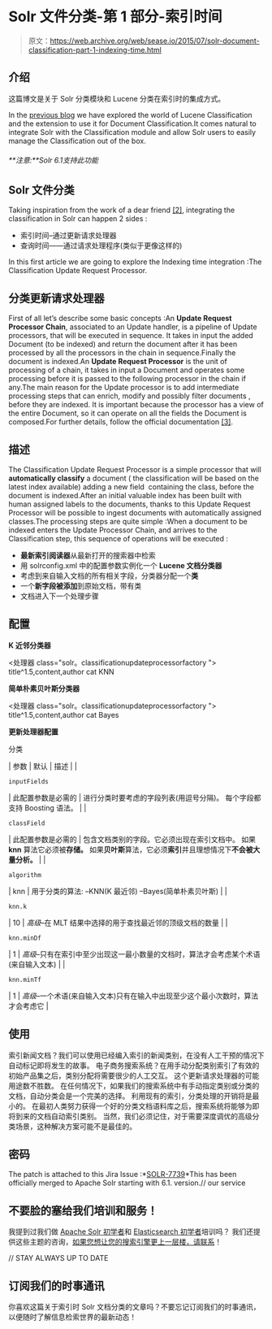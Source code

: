 # Solr 文件分类-第 1 部分-索引时间

> 原文：<https://web.archive.org/web/sease.io/2015/07/solr-document-classification-part-1-indexing-time.html>

## 介绍

这篇博文是关于 Solr 分类模块和 Lucene 分类在索引时的集成方式。

In the [previous blog](https://web.archive.org/web/20220930000700/https://sease.io/2015/07/lucene-document-classification.html) we have explored the world of Lucene Classification and the extension to use it for Document Classification.It comes natural to integrate Solr with the Classification module and allow Solr users to easily manage the Classification out of the box.

###### **注意:**Solr 6.1支持此功能

## Solr 文件分类

Taking inspiration from the work of a dear friend [[2]](https://web.archive.org/web/20220930000700/https://www.slideshare.net/teofili/text-categorization-with-lucene-and-solr), integrating the classification in Solr can happen 2 sides :

*   索引时间–通过更新请求处理器
*   查询时间——通过请求处理程序(类似于更像这样的)

In this first article we are going to explore the Indexing time integration :The Classification Update Request Processor.

## 分类更新请求处理器

First of all let’s describe some basic concepts :An **Update Request Processor Chain**, associated to an Update handler, is a pipeline of Update processors, that will be executed in sequence.
It takes in input the added Document (to be indexed) and return the document after it has been processed by all the processors in the chain in sequence.Finally the document is indexed.An **Update Request Processor** is the unit of processing of a chain, it takes in input a Document and operates some processing before it is passed to the following processor in the chain if any.The main reason for the Update processor is to add intermediate processing steps that can enrich, modify and possibly filter documents , before they are indexed.
It is important because the processor has a view of the entire Document, so it can operate on all the fields the Document is composed.For further details, follow the official documentation [[3]](https://web.archive.org/web/20220930000700/https://solr.apache.org/guide/6_6/update-request-processors.html).

## 描述

The Classification Update Request Processor is a simple processor that will **automatically classify** a document ( the classification will be based on the latest index available) adding a new field  containing the class, before the document is indexed.After an initial valuable index has been built with human assigned labels to the documents, thanks to this Update Request Processor will be possible to ingest documents with automatically assigned classes.The processing steps are quite simple :When a document to be indexed enters the Update Processor Chain, and arrives to the Classification step, this sequence of operations will be executed :

*   **最新索引阅读器**从最新打开的搜索器中检索
*   用 solrconfig.xml 中的配置参数实例化一个 **Lucene 文档分类器**
*   考虑到来自输入文档的所有相关字段，分类器分配一个**类**
*   一个**新字段被添加**到原始文档，带有类
*   文档进入下一个处理步骤

## 配置

**K 近邻分类器**

<updateRequestProcessorChain name = " class ification ">
<处理器 class="solr。classificationupdateprocessorfactory ">
<str name = " input fields ">title^1.5,content,author</str>
<str name = " class field ">cat</str>
<str name = " algorithm ">KNN</str>

**简单朴素贝叶斯分类器**

<updateRequestProcessorChain name = " classification ">
<处理器 class="solr。classificationupdateprocessorfactory ">
<str name = " input fields ">title^1.5,content,author</str>
<str name = " class field ">cat</str>
<str name = " algorithm ">Bayes</str>

**更新处理器配置**

<request handler name = "/update ">
<lst name = " defaults ">
<str name = " update . chain ">分类</str>
</lst>
</request handler>

| 参数 | 默认 | 描述 |
| 

```
inputFields
```

 | 此配置参数是必需的 | 进行分类时要考虑的字段列表(用逗号分隔)。
每个字段都支持 Boosting 语法。 |
| 

```
classField
```

 | 此配置参数是必需的 | 包含文档类别的字段。它必须出现在索引文档中。
如果 **knn** 算法它必须被**存储。**
如果**贝叶斯**算法，它必须**索引**并且理想情况下**不会被大量分析。** |
| 

```
algorithm
```

 | knn | 用于分类的算法:
–KNN(K 最近邻)
–Bayes(简单朴素贝叶斯) |
| 

```
knn.k
```

 | 10 | *高级*–在 MLT 结果中选择的用于查找最近邻的顶级文档的数量 |
| 

```
knn.minDf
```

 | 1 | *高级*–只有在索引中至少出现这一最小数量的文档时，算法才会考虑某个术语(来自输入文本) |
| 

```
knn.minTf
```

 | 1 | *高级*–一个术语(来自输入文本)只有在输入中出现至少这个最小次数时，算法才会考虑它 |

## 使用

索引新闻文档？我们可以使用已经编入索引的新闻类别，在没有人工干预的情况下自动标记即将发生的故事。
电子商务搜索系统？在用手动分配类别索引了有效的初始产品集之后，类别分配将需要很少的人工交互。
这个更新请求处理器的可能用途数不胜数。
在任何情况下，如果我们的搜索系统中有手动指定类别或分类的文档，自动分类会是一个完美的选择。
利用现有的索引，分类处理的开销将是最小的。
在最初人类努力获得一个好的分类文档语料库之后，搜索系统将能够为即将到来的文档自动索引类别。
当然，我们必须记住，对于需要深度调优的高级分类场景，这种解决方案可能不是最佳的。

## 密码

The patch is attached to this Jira Issue :*[SOLR-7739](https://web.archive.org/web/20220930000700/https://issues.apache.org/jira/browse/SOLR-7739)*This has been officially merged to Apache Solr starting with 6.1\. version.// our service

## 不要脸的塞给我们培训和服务！

我提到过我们做 [Apache Solr 初学者](https://web.archive.org/web/20220930000700/https://sease.io/training/apache-solr-training/apache-solr-beginner-training)和 [Elasticsearch 初学者](https://web.archive.org/web/20220930000700/https://sease.io/training/elasticsearch-trainings/elasticsearch-beginner-training)培训吗？
我们还提供这些主题的咨询，[如果您想让您的搜索引擎更上一层楼，请联系](https://web.archive.org/web/20220930000700/https://sease.io/contacts)！

// STAY ALWAYS UP TO DATE

## 订阅我们的时事通讯

你喜欢这篇关于索引时 Solr 文档分类的文章吗？不要忘记订阅我们的时事通讯，以便随时了解信息检索世界的最新动态！